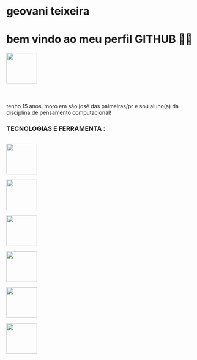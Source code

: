 <div display="inline-block">

<h1 aligh="left"> geovani teixeira </h1>
<h1 align="left"> bem vindo ao meu perfil GITHUB 🗿🍷 </h1> 
<img src="https://cdn.jsdelivr.net/gh/devicons/devicon/icons/facebook/facebook-original.svg" width="80px" />
<code> </code>  <img src"https://github.com/GeovaniTeixeiraSouza/GeovaniTeixeiraSouza/blob/main/whatsapp.png?raw=true width="80px"/> </code>

</div>
 
</br>
</br>

tenho 15 anos, moro em são josé das palmeiras/pr e sou aluno(a) da disciplina de pensamento computacional!

### TECNOLOGIAS E FERRAMENTA :
<code> <img src="https://cdn.jsdelivr.net/gh/devicons/devicon/icons/html5/html5-original-wordmark.svg" width="80px" /> </code>
<code> <img src="https://cdn.jsdelivr.net/gh/devicons/devicon/icons/css3/css3-original.svg" width="80px" /> </code>
<code> <img src="https://cdn.jsdelivr.net/gh/devicons/devicon/icons/javascript/javascript-original.svg" width="80px" /> </code>
<code> <img src="https://cdn.jsdelivr.net/gh/devicons/devicon/icons/git/git-original.svg" width="80px" /> </code>
<code> <img src="https://cdn.jsdelivr.net/gh/devicons/devicon/icons/github/github-original.svg" width="80px" /> </code>
<code> <img src="https://cdn.jsdelivr.net/gh/devicons/devicon/icons/vscode/vscode-original.svg" width="80px" /> </code> 
